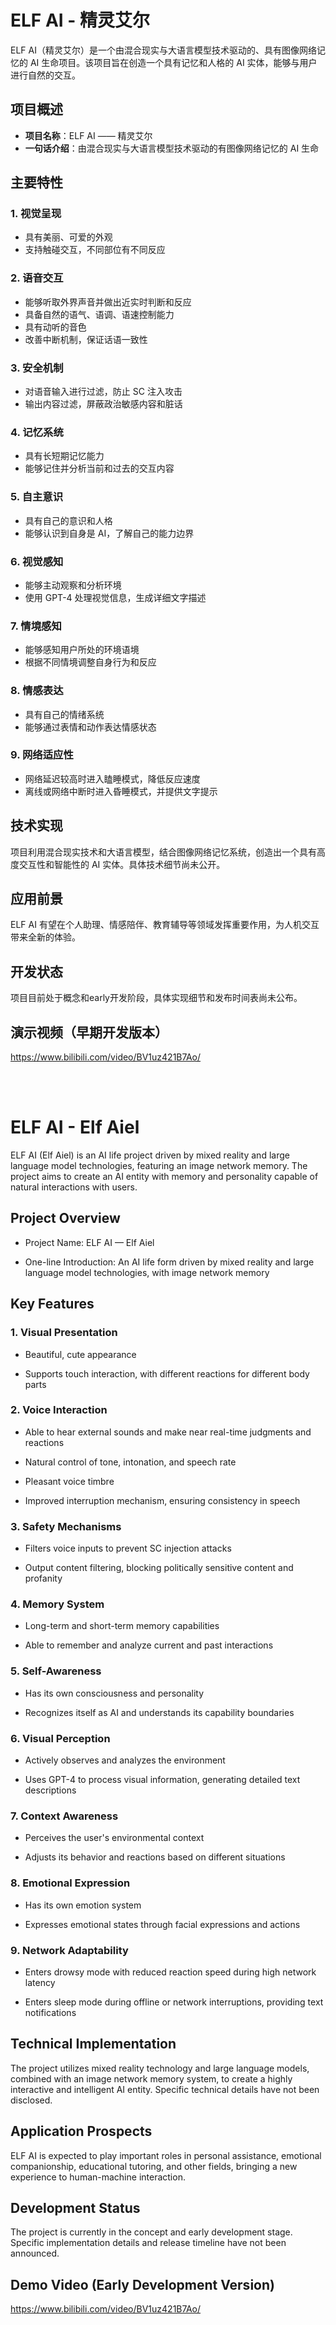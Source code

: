 # ELF AI - 精灵艾尔

ELF AI（精灵艾尔）是一个由混合现实与大语言模型技术驱动的、具有图像网络记忆的 AI 生命项目。该项目旨在创造一个具有记忆和人格的 AI 实体，能够与用户进行自然的交互。

## 项目概述

- **项目名称**：ELF AI —— 精灵艾尔
- **一句话介绍**：由混合现实与大语言模型技术驱动的有图像网络记忆的 AI 生命

## 主要特性

### 1. 视觉呈现

- 具有美丽、可爱的外观
- 支持触碰交互，不同部位有不同反应

### 2. 语音交互

- 能够听取外界声音并做出近实时判断和反应
- 具备自然的语气、语调、语速控制能力
- 具有动听的音色
- 改善中断机制，保证话语一致性

### 3. 安全机制

- 对语音输入进行过滤，防止 SC 注入攻击
- 输出内容过滤，屏蔽政治敏感内容和脏话

### 4. 记忆系统

- 具有长短期记忆能力
- 能够记住并分析当前和过去的交互内容

### 5. 自主意识

- 具有自己的意识和人格
- 能够认识到自身是 AI，了解自己的能力边界

### 6. 视觉感知

- 能够主动观察和分析环境
- 使用 GPT-4 处理视觉信息，生成详细文字描述

### 7. 情境感知

- 能够感知用户所处的环境语境
- 根据不同情境调整自身行为和反应

### 8. 情感表达

- 具有自己的情绪系统
- 能够通过表情和动作表达情感状态

### 9. 网络适应性

- 网络延迟较高时进入瞌睡模式，降低反应速度
- 离线或网络中断时进入昏睡模式，并提供文字提示

## 技术实现

项目利用混合现实技术和大语言模型，结合图像网络记忆系统，创造出一个具有高度交互性和智能性的 AI 实体。具体技术细节尚未公开。

## 应用前景

ELF AI 有望在个人助理、情感陪伴、教育辅导等领域发挥重要作用，为人机交互带来全新的体验。

## 开发状态

项目目前处于概念和early开发阶段，具体实现细节和发布时间表尚未公布。

## 演示视频（早期开发版本）

https://www.bilibili.com/video/BV1uz421B7Ao/

<br>
<br>

# ELF AI - Elf Aiel

ELF AI (Elf Aiel) is an AI life project driven by mixed reality and large language model technologies, featuring an image network memory. The project aims to create an AI entity with memory and personality capable of natural interactions with users.

## Project Overview

- Project Name: ELF AI — Elf Aiel

- One-line Introduction: An AI life form driven by mixed reality and large language model technologies, with image network memory

## Key Features

### 1. Visual Presentation

- Beautiful, cute appearance

- Supports touch interaction, with different reactions for different body parts

### 2. Voice Interaction

- Able to hear external sounds and make near real-time judgments and reactions

- Natural control of tone, intonation, and speech rate

- Pleasant voice timbre

- Improved interruption mechanism, ensuring consistency in speech

### 3. Safety Mechanisms

- Filters voice inputs to prevent SC injection attacks

- Output content filtering, blocking politically sensitive content and profanity

### 4. Memory System

- Long-term and short-term memory capabilities

- Able to remember and analyze current and past interactions

### 5. Self-Awareness

- Has its own consciousness and personality

- Recognizes itself as AI and understands its capability boundaries

### 6. Visual Perception

- Actively observes and analyzes the environment

- Uses GPT-4 to process visual information, generating detailed text descriptions

### 7. Context Awareness

- Perceives the user's environmental context

- Adjusts its behavior and reactions based on different situations

### 8. Emotional Expression

- Has its own emotion system

- Expresses emotional states through facial expressions and actions

### 9. Network Adaptability

- Enters drowsy mode with reduced reaction speed during high network latency

- Enters sleep mode during offline or network interruptions, providing text notifications

## Technical Implementation

The project utilizes mixed reality technology and large language models, combined with an image network memory system, to create a highly interactive and intelligent AI entity. Specific technical details have not been disclosed.

## Application Prospects

ELF AI is expected to play important roles in personal assistance, emotional companionship, educational tutoring, and other fields, bringing a new experience to human-machine interaction.

## Development Status

The project is currently in the concept and early development stage. Specific implementation details and release timeline have not been announced.

## Demo Video (Early Development Version)

https://www.bilibili.com/video/BV1uz421B7Ao/
